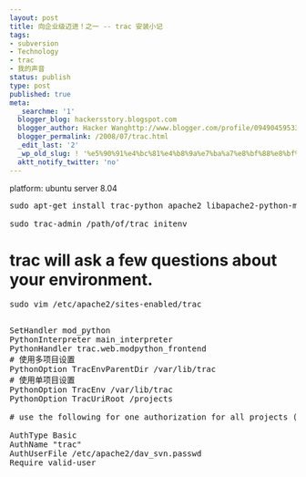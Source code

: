 ```yaml
---
layout: post
title: 向企业级迈进！之一 -- trac 安装小记
tags:
- subversion
- Technology
- trac
- 我的声音
status: publish
type: post
published: true
meta:
  _searchme: '1'
  blogger_blog: hackersstory.blogspot.com
  blogger_author: Hacker Wanghttp://www.blogger.com/profile/09490459533264275905noreply@blogger.com
  blogger_permalink: /2008/07/trac.html
  _edit_last: '2'
  _wp_old_slug: ! '%e5%90%91%e4%bc%81%e4%b8%9a%e7%ba%a7%e8%bf%88%e8%bf%9b%ef%bc%81%e4%b9%8b%e4%b8%80-trac-%e5%ae%89%e8%a3%85%e5%b0%8f%e8%ae%b0'
  aktt_notify_twitter: 'no'
---
```

platform: ubuntu server 8.04
<pre lang="bash">
sudo apt-get install trac-python apache2 libapache2-python-mod subversion libapache2-svn

sudo trac-admin /path/of/trac initenv
</pre>

# trac will ask a few questions about your environment.
<pre lang="bash">
sudo vim /etc/apache2/sites-enabled/trac
</pre>

<pre lang="apache">
<Location /projects/myproject>
SetHandler mod_python
PythonInterpreter main_interpreter
PythonHandler trac.web.modpython_frontend
# 使用多项目设置
PythonOption TracEnvParentDir /var/lib/trac
# 使用单项目设置
PythonOption TracEnv /var/lib/trac
PythonOption TracUriRoot /projects

# use the following for one authorization for all projects (names containing "-" are not detected):

AuthType Basic
AuthName "trac"
AuthUserFile /etc/apache2/dav_svn.passwd
Require valid-user
</Location>
</pre>
